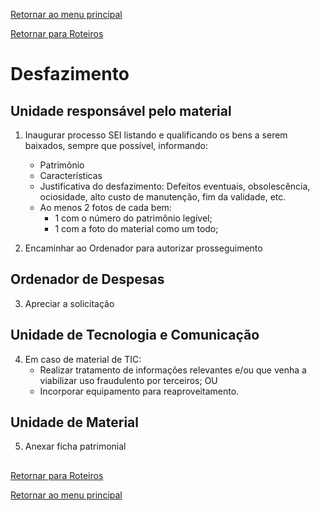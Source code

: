 [Retornar ao menu principal](https://github.com/Mateus-cpa/manual-material/blob/main/README.md)

[Retornar para Roteiros](https://github.com/Mateus-cpa/manual-material/blob/main/roteiros.md)
# Desfazimento

## Unidade responsável pelo material
1. Inaugurar processo SEI listando e qualificando os bens a serem baixados, sempre que possível, informando:
    - Patrimônio
    - Características
    - Justificativa do desfazimento: Defeitos eventuais, obsolescência, ociosidade, alto custo de manutenção, fim da validade, etc.
    - Ao menos 2 fotos de cada bem:
        - 1 com o número do patrimônio legível;
        - 1 com a foto do material como um todo; 

2. Encaminhar ao Ordenador para autorizar prosseguimento

## Ordenador de Despesas
3. Apreciar a solicitação

## Unidade de Tecnologia e Comunicação
4. Em caso de material de TIC:
    - Realizar tratamento de informações relevantes e/ou que venha a viabilizar uso fraudulento por terceiros; OU
    - Incorporar equipamento para reaproveitamento.

## Unidade de Material
5. Anexar ficha patrimonial

## 

[Retornar para Roteiros](https://github.com/Mateus-cpa/manual-material/blob/main/roteiros.md)

[Retornar ao menu principal](https://github.com/Mateus-cpa/manual-material/blob/main/README.md)